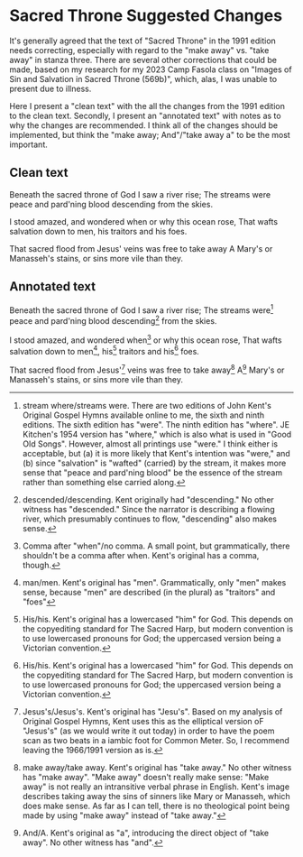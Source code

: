 # Sacred Throne Suggested Changes

It's generally agreed that the text of "Sacred Throne" in the 1991 edition needs correcting, especially with regard to the "make away" vs. "take away" in stanza three. There are several other corrections that could be made, based on my research for my 2023 Camp Fasola class on "Images of Sin and Salvation in Sacred Throne (569b)", which, alas, I was unable to present due to illness.

Here I present a "clean text" with the all the changes from the 1991 edition to the clean text. Secondly, I present an "annotated text" with notes as to why the changes are recommended. I think all of the changes should be implemented, but think the "make away; And"/"take away a" to be the most important.

## Clean text

Beneath the sacred throne of God I saw a river rise;
The streams were peace and pard'ning blood descending from the skies.

I stood amazed, and wondered when or why this ocean rose,
That wafts salvation down to men, his traitors and his foes.

That sacred flood from Jesus' veins was free to take away
A Mary's or Manasseh's stains, or sins more vile than they.


## Annotated text

Beneath the sacred throne of God I saw a river rise;
The streams were[^1] peace and pard'ning blood descending[^2] from the skies.

I stood amazed, and wondered when[^3] or why this ocean rose,
That wafts salvation down to men[^4], his[^5] traitors and his[^5] foes.

That sacred flood from Jesus'[^6] veins was free to take away[^7]
A[^8] Mary's or Manasseh's stains, or sins more vile than they.


[^1]: stream where/streams were. There are two editions of John Kent's Original Gospel Hymns available online to me, the sixth and ninth editions. The sixth edition has "were". The ninth edition has "where".  JE Kitchen's 1954 version has "where," which is also what is used in "Good Old Songs". However, almost all printings use "were." I think either is acceptable, but (a) it is more likely that Kent's intention was "were," and (b) since "salvation" is "wafted" (carried) by the stream, it makes more sense that "peace and pard'ning blood" be the essence of the stream rather than something else carried along.

[^2]: descended/descending. Kent originally had "descending." No other witness has "descended." Since the narrator is describing a flowing river, which presumably continues to flow, "descending" also makes sense.

[^3]: Comma after "when"/no comma. A small point, but grammatically, there shouldn't be a comma after when. Kent's original has a comma, though.

[^4]: man/men. Kent's original has "men". Grammatically, only "men" makes sense, because "men" are described (in the plural) as "traitors" and "foes"

[^5]: His/his. Kent's original has a lowercased "him" for God. This depends on the copyediting standard for The Sacred Harp, but modern convention is to use lowercased pronouns for God; the uppercased version being a Victorian convention.

[^6]: Jesus's/Jesus's. Kent's original has "Jesu's". Based on my analysis of Original Gospel Hymns, Kent uses this as the elliptical version oF "Jesus's" (as we would write it out today) in order to have the poem scan as two beats in a iambic foot for Common Meter. So, I recommend leaving the 1966/1991 version as is.

[^7]: make away/take away. Kent's original has "take away." No other witness has "make away". "Make away" doesn't really make sense: "Make away" is not really an intransitive verbal phrase in English. Kent's image describes taking away the sins of sinners like Mary or Manasseh, which does make sense. As far as I can tell, there is no theological point being made by using "make away" instead of "take away."

[^8]: And/A. Kent's original as "a", introducing the direct object of "take away". No other witness has "and".
